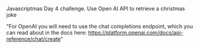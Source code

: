 Javascriptmas Day 4 challenge.
Use Open AI API to retrieve a christmas joke

"For OpenAI you will need to use the chat completions endpoint, which you can read about in the docs here:
https://platform.openai.com/docs/api-reference/chat/create"
